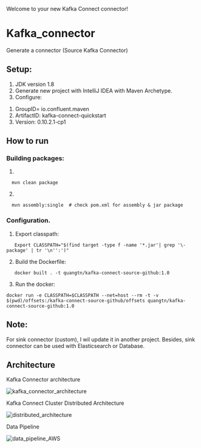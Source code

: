 Welcome to your new Kafka Connect connector!

# Kafka_connector
Generate a connector (Source Kafka Connector)

## Setup:
1) JDK version 1.8
2) Generate new project with IntelliJ IDEA with Maven Archetype.
3) Configure:
  1. GroupID= io.confluent.maven
  2. ArtifactID: kafka-connect-quickstart
  3. Version: 0.10.2.1-cp1

## How to run

### Building packages:
1)
```
  mvn clean package
```
2)
```
  mvn assembly:single  # check pom.xml for assembly & jar package
```
### Configuration.
1) Export classpath:
```
   Export CLASSPATH="$(find target -type f -name '*.jar'| grep '\-package' | tr '\n'':')"
```
2) Build the Dockerfile:
```
   docker built . -t quangtn/kafka-connect-source-github:1.0
```
3) Run the docker:
```
docker run -e CLASSPATH=$CLASSPATH --net=host --rm -t -v $(pwd)/offsets:/kafka-connect-source-github/offsets quangtn/kafka-connect-source-github:1.0
```

## Note:
For sink connector (custom), I wil update it in another project. Besides, sink connector can be used with Elasticsearch or Database.


## Architecture

Kafka Connector architecture

![kafka_connector_architecture](https://github.com/quangtn266/Kafka_connector/assets/50879191/a2ab7d2c-2045-48df-b116-c8bdb459138d)

Kafka Connect Cluster Distributed Architecture

![distributed_architecture](https://github.com/quangtn266/Kafka_connector/assets/50879191/3d12f32f-ae89-4050-918e-05fc0e833c1f)

Data Pipeline

![data_pipeline_AWS](https://github.com/quangtn266/Kafka_connector/assets/50879191/d305c8ce-9055-4d3a-9652-8f811db2b1cc)



